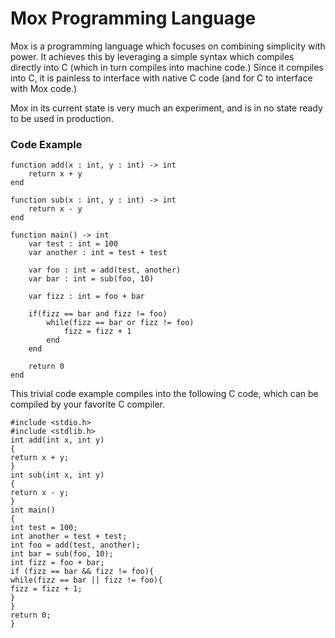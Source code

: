 # Mox Programming Language

Mox is a programming language which focuses on combining simplicity with power. It achieves this by leveraging
a simple syntax which compiles directly into C (which in turn compiles into machine code.) Since it compiles into C,
it is painless to interface with native C code (and for C to interface with Mox code.)

Mox in its current state is very much an experiment, and is in no state ready to be used in production.

### Code Example

```
function add(x : int, y : int) -> int
    return x + y
end

function sub(x : int, y : int) -> int
    return x - y
end

function main() -> int
    var test : int = 100
    var another : int = test + test

    var foo : int = add(test, another)
    var bar : int = sub(foo, 10)

    var fizz : int = foo + bar

    if(fizz == bar and fizz != foo)
        while(fizz == bar or fizz != foo)
            fizz = fizz + 1
        end
    end

    return 0
end
```

This trivial code example compiles into the following C code, which can be compiled by your favorite C compiler.

```
#include <stdio.h>
#include <stdlib.h>
int add(int x, int y)
{
return x + y;
}
int sub(int x, int y)
{
return x - y;
}
int main()
{
int test = 100;
int another = test + test;
int foo = add(test, another);
int bar = sub(foo, 10);
int fizz = foo + bar;
if (fizz == bar && fizz != foo){
while(fizz == bar || fizz != foo){
fizz = fizz + 1;
}
}
return 0;
}
```
